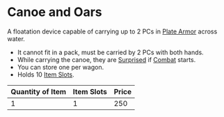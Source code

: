 # Canoe and Oars

A floatation device capable of carrying up to 2 PCs in [Plate Armor](../../Armor/Mundane%20Armor/Plate%20Armor.md) across water.

- It cannot fit in a pack, must be carried by 2 PCs with both hands.
- While carrying the canoe, they are [Surprised](../../../Game%20Procedures/Conditions/Surprised.md) if [Combat](../../../Game%20Procedures/Combat/Combat.md) starts.
- You can store one per wagon.
- Holds 10 [Item Slots](../../../Player%20Characters/Derived%20Statistics/Item%20Slots.md).

| Quantity of Item | Item Slots | Price |
| ---------------- | ---------- | ----- |
| 1                | 1          | 250   |
